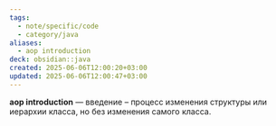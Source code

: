 ```yaml
---
tags:
  - note/specific/code
  - category/java
aliases:
  - aop introduction
deck: obsidian::java
created: 2025-06-06T12:00:20+03:00
updated: 2025-06-06T12:00:47+03:00
---
```


**aop introduction**
—
введение – процесс изменения структуры или иерархии класса, но без изменения самого класса.
